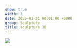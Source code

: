 ```yaml
---
show: true
width: 3
date: 2055-01-21 00:01:00 +0800
group: Sculpture
title: sculpture 10
---
```

<div>
<a href="/assets/images/photos/sculpture/20220606-DSC08077.jpg" target="_blank">
    <img data-src="/assets/images/photos/sculpture/20220606-DSC08077.jpg" class="lazy w-100 rounded-xl" src="{{ '/assets/images/empty_300x200.png' | relative_url }}">
</a>
</div>
